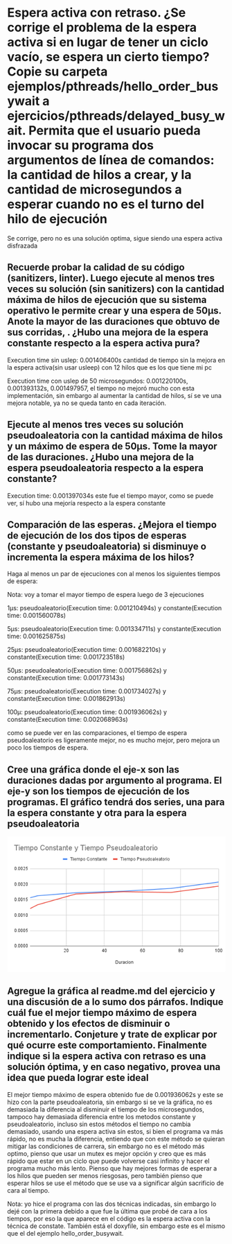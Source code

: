 # Espera activa con retraso. ¿Se corrige el problema de la espera activa si en lugar de tener un ciclo vacío, se espera un cierto tiempo? Copie su carpeta ejemplos/pthreads/hello_order_busywait a ejercicios/pthreads/delayed_busy_wait. Permita que el usuario pueda invocar su programa dos argumentos de línea de comandos: la cantidad de hilos a crear, y la cantidad de microsegundos a esperar cuando no es el turno del hilo de ejecución

Se corrige, pero no es una solución optima, sigue siendo una espera activa disfrazada

## Recuerde probar la calidad de su código (sanitizers, linter). Luego ejecute al menos tres veces su solución (sin sanitizers) con la cantidad máxima de hilos de ejecución que su sistema operativo le permite crear y una espera de 50µs. Anote la mayor de las duraciones que obtuvo de sus corridas, . ¿Hubo una mejora de la espera constante respecto a la espera activa pura?

Execution time sin uslep: 0.001406400s cantidad de tiempo sin la mejora en la espera activa(sin usar usleep) con 12 hilos que es los que tiene mi pc

Execution time con uslep de 50 microsegundos: 0.001220100s, 0.001393132s, 0.001497957, el tiempo no mejoró mucho con esta implementación, sin embargo al aumentar la cantidad de hilos, sí se ve una mejora notable, ya no se queda tanto en cada iteración.

## Ejecute al menos tres veces su solución pseudoaleatoria con la cantidad máxima de hilos y un máximo de espera de 50µs. Tome la mayor de las duraciones. ¿Hubo una mejora de la espera pseudoaleatoria respecto a la espera constante?

Execution time: 0.001397034s este fue el tiempo mayor, como se puede ver, sí hubo una mejoría respecto a la espera constante

## Comparación de las esperas. ¿Mejora el tiempo de ejecución de los dos tipos de esperas (constante y pseudoaleatoria) si disminuye o incrementa la espera máxima de los hilos?

Haga al menos un par de ejecuciones con al menos los siguientes tiempos de espera:

Nota: voy a tomar el mayor tiempo de espera luego de 3 ejecuciones

1µs: pseudoaleatorio(Execution time: 0.001210494s) y constante(Execution time: 0.001560078s)

5µs: pseudoaleatorio(Execution time: 0.001334711s) y constante(Execution time: 0.001625875s)

25µs: pseudoaleatorio(Execution time: 0.001682210s) y constante(Execution time: 0.001723518s)

50µs: pseudoaleatorio(Execution time: 0.001756862s) y constante(Execution time: 0.001773143s)

75µs: pseudoaleatorio(Execution time: 0.001734027s) y constante(Execution time: 0.001862913s)

100µ: pseudoaleatorio(Execution time: 0.001936062s) y constante(Execution time: 0.002068963s)

como se puede ver en las comparaciones, el tiempo de espera pseudoaleatorio es ligeramente mejor, no es mucho mejor, pero mejora un poco los tiempos de espera.

## Cree una gráfica donde el eje-x son las duraciones dadas por argumento al programa. El eje-y son los tiempos de ejecución de los programas. El gráfico tendrá dos series, una para la espera constante y otra para la espera pseudoaleatoria

![Tiempo Constante y Tiempo Pseudoaleatorio](design/Tiempo%20Constante%20y%20Tiempo%20Pseudoaleatorio.png)

## Agregue la gráfica al readme.md del ejercicio y una discusión de a lo sumo dos párrafos. Indique cuál fue el mejor tiempo máximo de espera obtenido y los efectos de disminuir o incrementarlo. Conjeture y trate de explicar por qué ocurre este comportamiento. Finalmente indique si la espera activa con retraso es una solución óptima, y en caso negativo, provea una idea que pueda lograr este ideal

El mejor tiempo máximo de espera obtenido fue de 0.001936062s y este se hizo con la parte pseudoaleatoria, sin embargo si se ve la gráfica, no es demasiada la diferencia al disminuir el tiempo de los microsegundos, tampoco hay demasiada diferencia entre los metodos constante y pseudoaleatorio, incluso sin estos métodos el tiempo no cambia demasiado, usando una espera activa sin estos, si bien el programa va más rápido, no es mucha la diferencia, entiendo que con este método se quieran mitigar las condiciones de carrera, sin embargo no es el método más optimo, pienso que usar un mutex es mejor opción y creo que es más rápido que estar en un ciclo que puede volverse casi infinito y hacer el programa mucho más lento. Pienso que hay mejores formas de esperar a los hilos que pueden ser menos riesgosas, pero también pienso que esperar hilos se use el método que se use va a significar algún sacrificio de cara al tiempo.

Nota: yo hice el programa con las dos técnicas indicadas, sin embargo lo dejé con la primera debido a que fue la última que probé de cara a los tiempos, por eso la que aparece en el código es la espera activa con la técnica de constate. También está el doxyfile, sin embargo este es el mismo que el del ejemplo hello_order_busywait.
